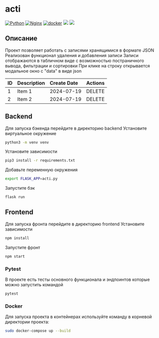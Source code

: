 # acti
[![Python](https://img.shields.io/badge/-Python-464646?style=flat-square&logo=Python)](https://www.python.org/)
[![Nginx](https://img.shields.io/badge/-NGINX-464646?style=flat-square&logo=NGINX)](https://nginx.org/ru/)
[![docker](https://img.shields.io/badge/-Docker-464646?style=flat-square&logo=docker)](https://www.docker.com/)
<img src="https://img.shields.io/badge/React_Native-20232A?style=for-the-badge&logo=react&logoColor=61DAFB" />
<img src="https://img.shields.io/badge/Flask-000000?style=for-the-badge&logo=flask&logoColor=white" />


## Описание
Проект позволяет работать с записями хранящимися в формате JSON
Реализован функционал удаления и добавления записи
Записи отображаются в табличном виде с возможностью постраничного вывода, фильтрации и сортировки
При клике на строку открывается модальное окно с "data" в виде json

| ID                 | Description | Create Date | Actions |
|:-------------------|:------------|:------------|:--------|
| 1                  | Item 1      | 2024-07-19  |  DELETE |
| 2                  | Item 2      | 2024-07-19  |  DELETE |


## Backend

Для запуска бэкенда перейдите в директорию  backend
Установите виртуальное окружение 
```bash
python3 -m venv venv
```

Установите зависимости 
```bash
pip3 install -r requirements.txt
```

Добавьте переменную окружения
```bash
export FLASK_APP=acti.py
```

Запустите бэк 
```bash
flask run
```

## Frontend

Для запуска фронта перейдите в директорию frontend
Установите зависимости 
```bash
npm install
```

Запустите фронт 
```bash
npm start
```

### Pytest
В проекте есть тесты основного функционала и эндпоинтов которые можно запустить командой
```bash
pytest
```

### Docker
Для запуска проекта в контейнерах используйте команду в корневой директории проекта:

```bash
sudo docker-compose up --build
```

